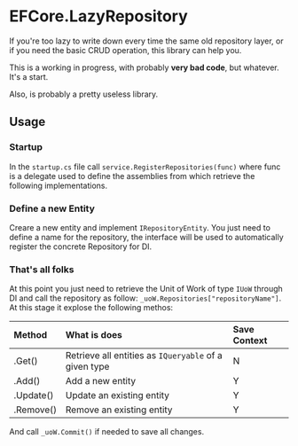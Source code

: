 # EFCore.LazyRepository

If you're too lazy to write down every time the same old repository layer, or if you need the basic CRUD operation, this library can help you.

This is a working in progress, with probably **very bad code**, but whatever. It's a start. 

Also, is probably a pretty useless library.

## Usage

### Startup

In the `startup.cs` file call `service.RegisterRepositories(func)` where func is a delegate used to define the assemblies from which retrieve the following implementations.

### Define a new Entity

Creare a new entity and implement `IRepositoryEntity`. You just need to define a name for the repository, the interface will be used to automatically register the concrete Repository for DI.

### That's all folks

At this point you just need to retrieve the Unit of Work of type `IUoW` through DI and call the repository as follow: `_uoW.Repositories["repositoryName"]`.
At this stage it explose the following methos:

| Method    | What is does                                          | Save Context |
| :-------- | :---------------------------------------------------- | :----------- |
| .Get<T>() | Retrieve all entities as `IQueryable` of a given type | N            |
| .Add()    | Add a new entity                                      | Y            |
| .Update() | Update an existing entity                             | Y            |
| .Remove() | Remove an existing entity                             | Y            |

And call `_uoW.Commit()` if needed to save all changes.
